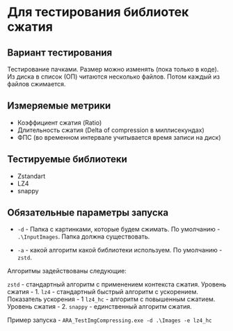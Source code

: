 # Для тестирования библиотек сжатия

## Вариант тестирования

Тестирование пачками. Размер можно изменять (пока только в коде). 
Из диска в список (ОП) читаются несколько файлов. Потом каждый из файлов сжимается.

## Измеряемые метрики

- Коэффициент сжатия (Ratio)
- Длительность сжатия (Delta of compression в миллисекундах)
- ФПС (во временном интервале учитывается время записи на диск)

## Тестируемые библиотеки

- Zstandart
- LZ4
- snappy

## Обязательные параметры запуска

- `-d` - Папка с картинками, которые будем сжимать. По умолчанию - `.\InputImages`. Папка должна существовать.

- `-a` - какой алгоритм какой библиотеки используем. По умолчанию - `zstd`.

Алгоритмы задействованы следующие:

`zstd` - стандартный алгоритм с применением контекста сжатия. Уровень сжатия - 1.
`lz4` - стандартный быстрый алгоритм с ускорением. Показатель ускорения - 1
`lz4_hc` - алгоритм с повышенным сжатием. Уровень сжатия - 2.
`snappy` - единственный алгоритм сжатия.

Пример запуска - `ARA_TestImgCompressing.exe -d .\Images -e lz4_hc`